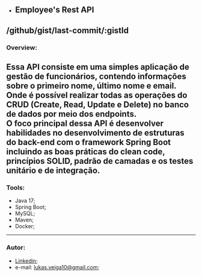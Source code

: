 * ## **Employee's Rest API**

/github/gist/last-commit/:gistId
-----
### Overview:

Essa API consiste em uma simples aplicação de gestão de funcionários, contendo informações
sobre o primeiro nome, último nome e email.
Onde é possível realizar todas as operações do CRUD (Create, Read, Update e Delete) no banco
de dados por meio dos endpoints. <br>
O foco principal dessa API é desenvolver habilidades no desenvolvimento de estruturas do back-end
com o framework Spring Boot incluindo as boas práticas do clean code, princípios SOLID, padrão de camadas
e os testes unitário e de integração.
-----
### Tools:

- Java 17;
- Spring Boot;
- MySQL;
- Maven;
- Docker;
------
### Autor:
- [Linkedin](https://www.linkedin.com/in/lukas-veiga-79371b20a/);
- e-mail: lukas.veiga10@gmail.com;

